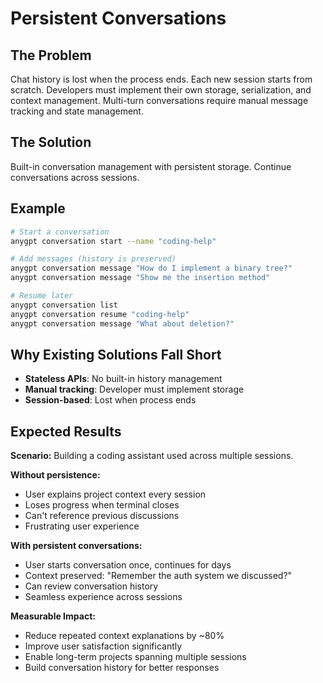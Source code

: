 # Persistent Conversations

## The Problem

Chat history is lost when the process ends. Each new session starts from scratch. Developers must implement their own storage, serialization, and context management. Multi-turn conversations require manual message tracking and state management.

## The Solution

Built-in conversation management with persistent storage. Continue conversations across sessions.

## Example

```bash
# Start a conversation
anygpt conversation start --name "coding-help"

# Add messages (history is preserved)
anygpt conversation message "How do I implement a binary tree?"
anygpt conversation message "Show me the insertion method"

# Resume later
anygpt conversation list
anygpt conversation resume "coding-help"
anygpt conversation message "What about deletion?"
```

## Why Existing Solutions Fall Short

- **Stateless APIs**: No built-in history management
- **Manual tracking**: Developer must implement storage
- **Session-based**: Lost when process ends

## Expected Results

**Scenario:** Building a coding assistant used across multiple sessions.

**Without persistence:**
- User explains project context every session
- Loses progress when terminal closes
- Can't reference previous discussions
- Frustrating user experience

**With persistent conversations:**
- User starts conversation once, continues for days
- Context preserved: "Remember the auth system we discussed?"
- Can review conversation history
- Seamless experience across sessions

**Measurable Impact:**
- Reduce repeated context explanations by ~80%
- Improve user satisfaction significantly
- Enable long-term projects spanning multiple sessions
- Build conversation history for better responses
